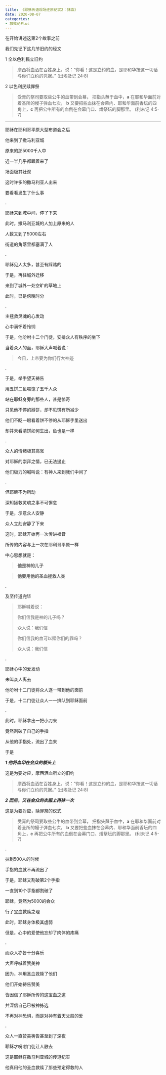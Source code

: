 ```yaml
---
title: 《耶稣传道现场还原纪实2：抹血》
date: 2020-08-07 
categories:
- 救赎论Plus
---
```


在开始讲述这第2个故事之前

我们先记下这几节旧约的经文

1 全以色利民立旧约
> 摩西将血洒在百姓身上，说：“你看！这是立约的血，是耶和华按这一切话与你们立约的凭据。” (出埃及记 24:8)

2 以色利民赎罪祭
> 受膏的祭司要取些公牛的血带到会幕， 把指头蘸于血中，**a**  在耶和华面前对着圣所的幔子弹血七次， **b**  又要把些血抹在会幕内、耶和华面前香坛的四角上，**c**  再把公牛所有的血倒在会幕门口、燔祭坛的脚那里。  (利未记 4:5-7)

---

耶稣在耶利哥平原大型布道会之后

他来到了撒马利亚城

原来的那5000千人中

近一半几乎都跟着来了

<!--more-->

场面极其壮观

这时许多的撒马利亚人出来

要看看发生了什么事

.

耶稣来到城中间，停了下来

此时，撒马利亚城的人加上原来的人

人数又到了5000左右

街道的角落里都塞满了人

.

耶稣见人太多，甚至有踩踏的

于是，再往城外迁移

来到了城外一处空旷的草地上

此时，已是傍晚时分

.

主拯救灵魂的心发动

心中满怀着怜悯

于是，他吩咐十二个门徒，安排众人有秩序的坐下

当着众人的面，耶稣大声喊着说：

> 今日，上帝要为你们行大神迹

.

于是，举手望天祷告

用五饼二鱼喂饱了五千人众

站在耶稣身旁的那些人，甚是惊奇

只见他不停的掰饼，却不见饼有所减少

他们不眨一眼看着饼不停的从耶稣手里送出

却并未看清饼如何生出，鱼也是一样

.

众人的情绪极其高涨

对耶稣的崇拜之情，已无法遏止

他们极力的喊叫说：有神人来到我们中间了

.

但耶稣不为所动

深知拯救灵魂之事不可懈怠

于是，示意众人安静

众人立刻安静了下来

这时，耶稣开始再一次传讲福音

所传的内容与上一次在耶利哥平原一样

中心思想就是：

> **他是神的儿子**

> **他要用他的圣血拯救人类**

.

及至传道完毕

> 耶稣喊着说：
> 
> 你们信我是神的儿子吗？
> 
> 众人说：我们信
> 
> 你们信我的血可以赎你们的罪吗？
> 
> 众人说：我们信

.

耶稣心中的爱发动

未叫众人离去

他吩咐十二门徒将众人逐一带到他的面前

于是，十二门徒让众人一一排队到耶稣面前

.

此时，耶稣拿出一把小刀来

竟然割破了自己的手指

从他的手指处，流出了血来

于是

***1 他将血印在会众的额头上***

这是为要对应，摩西洒血所立的旧约

> 摩西将血洒在百姓身上，说：“你看！这是立约的血，是耶和华按这一切话与你们立约的凭据。” (出埃及记 24:8)

***2 而后，又在会众的衣服上再抹一次***

这是为要对应，赎罪祭的仪式

> 受膏的祭司要取些公牛的血带到会幕， 把指头蘸于血中，**a**  在耶和华面前对着圣所的幔子弹血七次， **b**  又要把些血抹在会幕内、耶和华面前香坛的四角上，**c**  再把公牛所有的血倒在会幕门口、燔祭坛的脚那里。  (利未记 4:5-7)

.

抹到500人的时候

手指的血就不再流出了

于是，耶稣又割破第2个手指

一直到10个手指都割破了

耶稣，竟然为5000的会众

行了宝血救赎之理

此时，耶稣身体极其虚弱

但是，心中的爱使他忘却了肉体的疼痛

.

而众人亦皆十分喜乐

大声呼喊着赞美神

因为，神用圣血救赎了他们

他们开始祷告赞美

皆因信了耶稣所传的这宝血之道

并深信自己已被神拣选

不再对神恐惧，而是对神有着天父般的爱

.

众人一直赞美祷告甚至到了深夜

耶稣才吩咐门徒让人散去

这是耶稣在撒马利亚城的传道纪实

他真用他的圣血救赎了那些预定得救的人



















